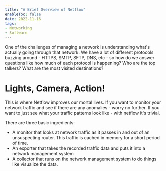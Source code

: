 ```yaml
---
title: "A Brief Overview of Netflow"
enableToc: false
date: 2022-11-16
tags:
- Networking
- Software
---
```


One of the challenges of managing a network is understanding what's actually going through that network. We have a lot of different protocols buzzing around - HTTPS, SMTP, SFTP, DNS, etc - so how do we answer questions like how much of each protocol is happening? Who are the top talkers? What are the most visited destinations? 

# Lights, Camera, Action!
This is where Netflow improves our mortal lives. If you want to monitor your network traffic and see if there are any anomalies - worry no further. If you want to just see what your traffic patterns look like - with netflow it's trivial. 

There are three basic ingredients:
- A monitor that looks at network traffic as it passes in and out of an unsuspecting router. This traffic is cached in memory for a short period of time.
- An exporter that takes the recorded traffic data and puts it into a network management system
- A collector that runs on the network management system to do things like visualize the data.  